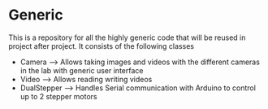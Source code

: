 # Generic
This is a repository for all the highly generic code that will be reused in project after project. It consists of the following classes
- Camera --> Allows taking images and videos with the different cameras in the lab with generic user interface
- Video --> Allows reading writing videos
- DualStepper --> Handles Serial communication with Arduino to control up to 2 stepper motors


